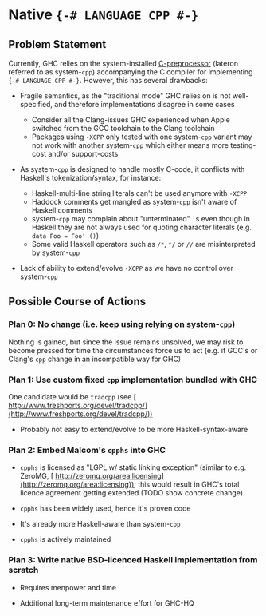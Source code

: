 # Native `{-# LANGUAGE CPP #-}`

## Problem Statement


Currently, GHC relies on the system-installed [ C-preprocessor](http://en.wikipedia.org/wiki/C_preprocessor) (lateron referred to as system-`cpp`) accompanying the C compiler for implementing `{-# LANGUAGE CPP #-}`. However, this has several drawbacks:

- Fragile semantics, as the "traditional mode" GHC relies on is not well-specified, and therefore implementations disagree in some cases

  - Consider all the Clang-issues GHC experienced when Apple switched from the GCC toolchain to the Clang toolchain
  - Packages using `-XCPP` only tested with one system-`cpp` variant may not work with another system-`cpp` which either means more testing-cost and/or support-costs

- As system-`cpp` is designed to handle mostly C-code, it conflicts with Haskell's tokenization/syntax, for instance:

  - Haskell-multi-line string literals can't be used anymore with `-XCPP`
  - Haddock comments get mangled as system-`cpp` isn't aware of Haskell comments
  - system-`cpp` may complain about "unterminated" `'`s even though in Haskell they are not always used for quoting character literals (e.g. `data Foo = Foo' ()`)
  - Some valid Haskell operators such as `/*`, `*/` or `//` are misinterpreted by system-`cpp`

- Lack of ability to extend/evolve `-XCPP` as we have no control over system-`cpp`

## Possible Course of Actions

### Plan 0: No change (i.e. keep using relying on system-`cpp`)


Nothing is gained, but since the issue remains unsolved, we may risk to become pressed for time the circumstances force us to act (e.g. if GCC's or Clang's `cpp` change in an incompatible way for GHC)

### Plan 1: Use custom fixed `cpp` implementation bundled with GHC


One candidate would be `tradcpp` (see [ http://www.freshports.org/devel/tradcpp/](http://www.freshports.org/devel/tradcpp/))

- Probably not easy to extend/evolve to be more Haskell-syntax-aware

### Plan 2: Embed Malcom's `cpphs` into GHC

- `cpphs` is licensed as "LGPL w/ static linking exception" (similar to e.g. ZeroMG, [ http://zeromq.org/area:licensing](http://zeromq.org/area:licensing)); this would result in GHC's total licence agreement getting extended (TODO show concrete change)

- `cpphs` has been widely used, hence it's proven code

- It's already more Haskell-aware than system-`cpp`

- `cpphs` is actively maintained

### Plan 3: Write native BSD-licenced Haskell implementation from scratch

- Requires menpower and time

- Additional long-term maintenance effort for GHC-HQ
